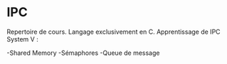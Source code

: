 # IPC
Repertoire de cours.
Langage exclusivement en C.
Apprentissage de IPC System V : 

-Shared Memory
-Sémaphores
-Queue de message
